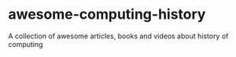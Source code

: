 # awesome-computing-history
A collection of awesome articles, books and videos about history of computing 
